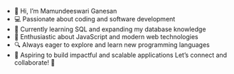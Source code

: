 
- 👋 Hi, I’m Mamundeeswari Ganesan
- 💻 Passionate about coding and software development
- 🌱 Currently learning SQL and expanding my database knowledge
- 🚀 Enthusiastic about JavaScript and modern web technologies
- 🔍 Always eager to explore and learn new programming languages
- 🎯 Aspiring to build impactful and scalable applications
Let’s connect and collaborate! 🚀


<!---
Mamundeeswari-Ganesan/Mamundeeswari-Ganesan is a ✨ special ✨ repository because its `README.md` (this file) appears on your GitHub profile.
You can click the Preview link to take a look at your changes.
--->
